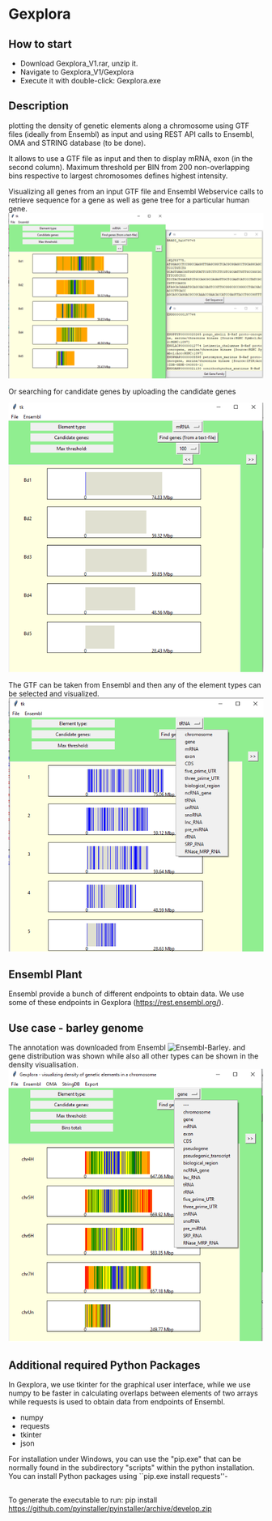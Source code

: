 # Gexplora

## How to start

* Download Gexplora_V1.rar, unzip it.
* Navigate to Gexplora_V1/Gexplora
* Execute it with double-click: Gexplora.exe

## Description

plotting the density of genetic elements along a chromosome using GTF files (ideally from Ensembl) as input
and using REST API calls to Ensembl, OMA and STRING database (to be done).

It allows to use a GTF file as input and then to display mRNA, exon (in the second
column). Maximum threshold per BIN from 200 non-overlapping bins respective
to largest chromosomes defines highest intensity.

Visualizing all genes from an input GTF file and Ensembl Webservice calls to retrieve sequence for a
gene as well as gene tree for a particular human gene.
![Gexplora](https://github.com/nthomasCUBE/Gexplora/blob/master/pix/fig1A.png)

Or searching for candidate genes by uploading the candidate genes

![Gexplora](https://github.com/nthomasCUBE/Gexplora/blob/master/pix/fig1B.png)

The GTF can be taken from Ensembl and then any of the element types can be selected and visualized.
![Gexplora](https://github.com/nthomasCUBE/Gexplora/blob/master/pix/fig1C.png)

## Ensembl Plant

Ensembl provide a bunch of different endpoints to obtain data. We use some of these endpoints 
in Gexplora (https://rest.ensembl.org/).

## Use case - barley genome

The annotation was downloaded from Ensembl ![Ensembl-Barley](ftp://ftp.ensemblgenomes.org/pub/plants/release-46/gff3/hordeum_vulgare).
and gene distribution was shown while also all other types can be shown in the density visualisation.
![Gexplora](https://github.com/nthomasCUBE/Gexplora/blob/master/pix/Gexplora_Barley.png)

## Additional required Python Packages

In Gexplora, we use tkinter for the graphical user interface, while
we use numpy to be faster in calculating overlaps between elements of two arrays while
requests is used to obtain data from endpoints of Ensembl.

- numpy
- requests
- tkinter
- json

For installation under Windows, you can use the "pip.exe" that can be normally
found in the subdirectory "scripts" within the python installation.
You can install Python packages using ``pip.exe install requests''-


##

To generate the executable to run:
pip install https://github.com/pyinstaller/pyinstaller/archive/develop.zip






